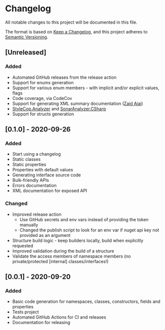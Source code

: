 # Changelog

All notable changes to this project will be documented in this file.

The format is based on [Keep a Changelog](https://keepachangelog.com/en/1.0.0/),
and this project adheres to [Semantic Versioning](https://semver.org/spec/v2.0.0.html).

## [Unreleased]

### Added

- Automated GitHub releases from the release action
- Support for enums generation
- Support for various enum members - with implicit and/or explicit values, flags
- Code coverage, via CodeCov
- Support for generating XML summary documentation ([Zaid Ajaj](https://github.com/Zaid-Ajaj))
- [StyleCop.Analyzer](https://github.com/DotNetAnalyzers/StyleCopAnalyzers) and [SonarAnalyzer.CSharp](https://github.com/SonarSource/sonar-dotnet)
- Support for structs generation

## [0.1.0] - 2020-09-26

### Added

- Start using a changelog
- Static classes
- Static properties
- Properties with default values
- Generating interface source code
- Bulk-friendly APIs
- Errors documentation
- XML documentation for exposed API

### Changed

- Improved release action
   - Use GitHub secrets and env vars instead of providing the token manually
   - Changed the publish script to look for an env var if nuget api key not provided as an argument
- Structure build logic - keep builders locally, build when explicitly requested
- Improved validation during the build of a structure
- Validate the access members of namespace members (no private/protected [internal] classes/interfaces!)

## [0.0.1] - 2020-09-20

### Added

- Basic code generation for namespaces, classes, constructors, fields and properties
- Tests project
- Automated GitHub Actions for CI and releases
- Documentation for releasing
